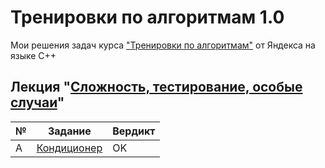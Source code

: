 [lecture1]: https://github.com/empathystorm/Yandex.Training-1.0/blob/main/1-%20complexity
[task1]: https://github.com/empathystorm/Yandex.Training-1.0/blob/main/1-%20complexity/task_a.cpp

# Тренировки по алгоритмам 1.0
Мои решения задач курса ["Тренировки по алгоритмам"](https://yandex.ru/yaintern/algorithm-training) от Яндекса на языке C++

## Лекция "[Сложность, тестирование, особые случаи](lecture1)"
| № | Задание | Вердикт |
| - | - | - |
| A | [Кондиционер](/1-%20complexity/task_a.cpp)  | OK |
